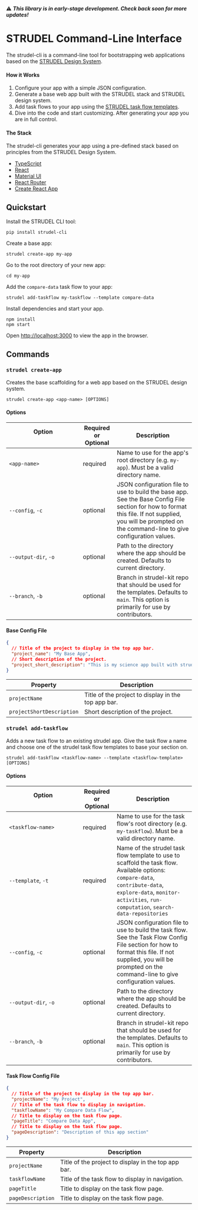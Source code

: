 :warning: ***This library is in early-stage development. Check back soon for more updates!***

# STRUDEL Command-Line Interface

The strudel-cli is a command-line tool for bootstrapping web applications based on the [STRUDEL Design System](https://strudel.science/). 

#### How it Works

1. Configure your app with a simple JSON configuration.
2. Generate a base web app built with the STRUDEL stack and STRUDEL design system.
3. Add task flows to your app using the [STRUDEL task flow templates](https://strudel.science/design-system/task-flows/overview/).
4. Dive into the code and start customizing. After generating your app you are in full control.

#### The Stack

The strudel-cli generates your app using a pre-defined stack based on principles from the STRUDEL Design System.

- [TypeScript](https://www.typescriptlang.org/)
- [React](https://react.dev/)
- [Material UI](https://mui.com/material-ui/getting-started/)
- [React Router](https://reactrouter.com/en/main)
- [Create React App](https://create-react-app.dev/)

## Quickstart

Install the STRUDEL CLI tool:

```
pip install strudel-cli
```

Create a base app:

```
strudel create-app my-app
```

Go to the root directory of your new app:

```
cd my-app
```

Add the `compare-data` task flow to your app:

```
strudel add-taskflow my-taskflow --template compare-data
```

Install dependencies and start your app.

```
npm install
npm start
```

Open [http://localhost:3000](http://localhost:3000) to view the app in the browser.

## Commands

### `strudel create-app`

Creates the base scaffolding for a web app based on the STRUDEL design system.

```
strudel create-app <app-name> [OPTIONS]
```

#### Options

| Option &nbsp;&nbsp;&nbsp;&nbsp;&nbsp;&nbsp;&nbsp;&nbsp;&nbsp;&nbsp;&nbsp;&nbsp;&nbsp;&nbsp;&nbsp;&nbsp;&nbsp;&nbsp;&nbsp;&nbsp;&nbsp;&nbsp;&nbsp;&nbsp;&nbsp;&nbsp;&nbsp;&nbsp;&nbsp;&nbsp;&nbsp;&nbsp;&nbsp;&nbsp;&nbsp;&nbsp;&nbsp;&nbsp;&nbsp;&nbsp;&nbsp;&nbsp; | Required or Optional | Description |
| -------- | ------- | ------- |
| `<app-name>` | required | Name to use for the app's root directory (e.g. `my-app`). Must be a valid directory name.|
| `--config`, `-c`  | optional | JSON configuration file to use to build the base app. See the Base Config File section for how to format this file. If not supplied, you will be prompted on the command-line to give configuration values. |
| `--output-dir`, `-o` | optional | Path to the directory where the app should be created. Defaults to current directory. |
| `--branch`, `-b` | optional | Branch in strudel-kit repo that should be used for the templates. Defaults to `main`. This option is primarily for use by contributors. |

#### Base Config File

```json
{
  // Title of the project to display in the top app bar.
  "project_name": "My Base App",
  // Short description of the project.
  "project_short_description": "This is my science app built with strudel and my custom json config."
}
```

| Property | Description |
| -------- | ------- |
| `projectName` | Title of the project to display in the top app bar. |
| `projectShortDescription` | Short description of the project. |

### `strudel add-taskflow`

Adds a new task flow to an existing strudel app. Give the task flow a name and choose one of the strudel task flow templates to base your section on.

```
strudel add-taskflow <taskflow-name> --template <taskflow-template> [OPTIONS]
```

#### Options

| Option &nbsp;&nbsp;&nbsp;&nbsp;&nbsp;&nbsp;&nbsp;&nbsp;&nbsp;&nbsp;&nbsp;&nbsp;&nbsp;&nbsp;&nbsp;&nbsp;&nbsp;&nbsp;&nbsp;&nbsp;&nbsp;&nbsp;&nbsp;&nbsp;&nbsp;&nbsp;&nbsp;&nbsp;&nbsp;&nbsp;&nbsp;&nbsp;&nbsp;&nbsp;&nbsp;&nbsp;&nbsp;&nbsp;&nbsp;&nbsp;&nbsp;&nbsp; | Required or Optional | Description |
| -------- | ------- | ------- |
| `<taskflow-name>` | required | Name to use for the task flow's root directory (e.g. `my-taskflow`). Must be a valid directory name.|
| `--template`, `-t` | required | Name of the strudel task flow template to use to scaffold the task flow. Available options: `compare-data`, `contribute-data`, `explore-data`, `monitor-activities`, `run-computation`, `search-data-repositories` |
| `--config`, `-c`  | optional | JSON configuration file to use to build the task flow. See the Task Flow Config File section for how to format this file. If not supplied, you will be prompted on the command-line to give configuration values. |
| `--output-dir`, `-o` | optional | Path to the directory where the app should be created. Defaults to current directory. |
| `--branch`, `-b` | optional | Branch in strudel-kit repo that should be used for the templates. Defaults to `main`. This option is primarily for use by contributors. |

#### Task Flow Config File

```json
{
  // Title of the project to display in the top app bar.
  "projectName": "My Project",
  // Title of the task flow to display in navigation.
  "taskflowName": "My Compare Data Flow",
  // Title to display on the task flow page.
  "pageTitle": "Compare Data App",
  // Title to display on the task flow page.
  "pageDescription": "Description of this app section"
}

```
| Property | Description |
| -------- | ------- |
| `projectName` | Title of the project to display in the top app bar. |
| `taskflowName` | Title of the task flow to display in navigation. |
| `pageTitle` | Title to display on the task flow page. |
| `pageDescription` | Title to display on the task flow page. |
